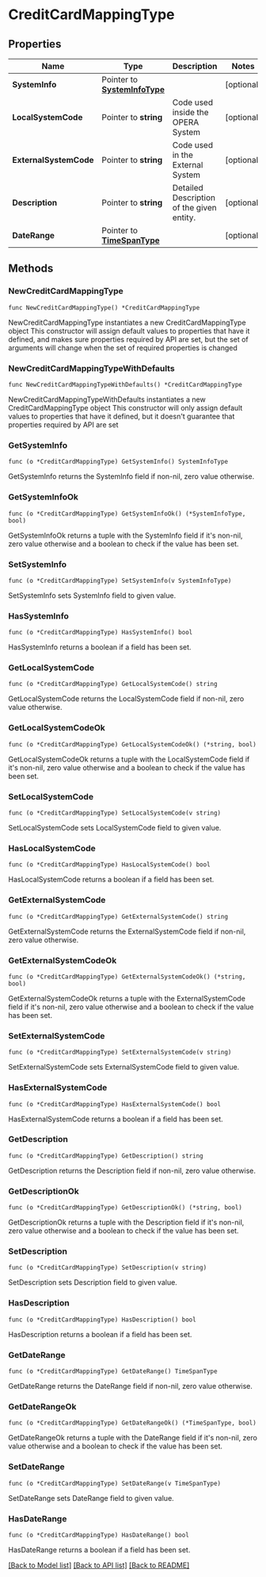 # CreditCardMappingType

## Properties

Name | Type | Description | Notes
------------ | ------------- | ------------- | -------------
**SystemInfo** | Pointer to [**SystemInfoType**](SystemInfoType.md) |  | [optional] 
**LocalSystemCode** | Pointer to **string** | Code used inside the OPERA System | [optional] 
**ExternalSystemCode** | Pointer to **string** | Code used in the External System | [optional] 
**Description** | Pointer to **string** | Detailed Description of the given entity. | [optional] 
**DateRange** | Pointer to [**TimeSpanType**](TimeSpanType.md) |  | [optional] 

## Methods

### NewCreditCardMappingType

`func NewCreditCardMappingType() *CreditCardMappingType`

NewCreditCardMappingType instantiates a new CreditCardMappingType object
This constructor will assign default values to properties that have it defined,
and makes sure properties required by API are set, but the set of arguments
will change when the set of required properties is changed

### NewCreditCardMappingTypeWithDefaults

`func NewCreditCardMappingTypeWithDefaults() *CreditCardMappingType`

NewCreditCardMappingTypeWithDefaults instantiates a new CreditCardMappingType object
This constructor will only assign default values to properties that have it defined,
but it doesn't guarantee that properties required by API are set

### GetSystemInfo

`func (o *CreditCardMappingType) GetSystemInfo() SystemInfoType`

GetSystemInfo returns the SystemInfo field if non-nil, zero value otherwise.

### GetSystemInfoOk

`func (o *CreditCardMappingType) GetSystemInfoOk() (*SystemInfoType, bool)`

GetSystemInfoOk returns a tuple with the SystemInfo field if it's non-nil, zero value otherwise
and a boolean to check if the value has been set.

### SetSystemInfo

`func (o *CreditCardMappingType) SetSystemInfo(v SystemInfoType)`

SetSystemInfo sets SystemInfo field to given value.

### HasSystemInfo

`func (o *CreditCardMappingType) HasSystemInfo() bool`

HasSystemInfo returns a boolean if a field has been set.

### GetLocalSystemCode

`func (o *CreditCardMappingType) GetLocalSystemCode() string`

GetLocalSystemCode returns the LocalSystemCode field if non-nil, zero value otherwise.

### GetLocalSystemCodeOk

`func (o *CreditCardMappingType) GetLocalSystemCodeOk() (*string, bool)`

GetLocalSystemCodeOk returns a tuple with the LocalSystemCode field if it's non-nil, zero value otherwise
and a boolean to check if the value has been set.

### SetLocalSystemCode

`func (o *CreditCardMappingType) SetLocalSystemCode(v string)`

SetLocalSystemCode sets LocalSystemCode field to given value.

### HasLocalSystemCode

`func (o *CreditCardMappingType) HasLocalSystemCode() bool`

HasLocalSystemCode returns a boolean if a field has been set.

### GetExternalSystemCode

`func (o *CreditCardMappingType) GetExternalSystemCode() string`

GetExternalSystemCode returns the ExternalSystemCode field if non-nil, zero value otherwise.

### GetExternalSystemCodeOk

`func (o *CreditCardMappingType) GetExternalSystemCodeOk() (*string, bool)`

GetExternalSystemCodeOk returns a tuple with the ExternalSystemCode field if it's non-nil, zero value otherwise
and a boolean to check if the value has been set.

### SetExternalSystemCode

`func (o *CreditCardMappingType) SetExternalSystemCode(v string)`

SetExternalSystemCode sets ExternalSystemCode field to given value.

### HasExternalSystemCode

`func (o *CreditCardMappingType) HasExternalSystemCode() bool`

HasExternalSystemCode returns a boolean if a field has been set.

### GetDescription

`func (o *CreditCardMappingType) GetDescription() string`

GetDescription returns the Description field if non-nil, zero value otherwise.

### GetDescriptionOk

`func (o *CreditCardMappingType) GetDescriptionOk() (*string, bool)`

GetDescriptionOk returns a tuple with the Description field if it's non-nil, zero value otherwise
and a boolean to check if the value has been set.

### SetDescription

`func (o *CreditCardMappingType) SetDescription(v string)`

SetDescription sets Description field to given value.

### HasDescription

`func (o *CreditCardMappingType) HasDescription() bool`

HasDescription returns a boolean if a field has been set.

### GetDateRange

`func (o *CreditCardMappingType) GetDateRange() TimeSpanType`

GetDateRange returns the DateRange field if non-nil, zero value otherwise.

### GetDateRangeOk

`func (o *CreditCardMappingType) GetDateRangeOk() (*TimeSpanType, bool)`

GetDateRangeOk returns a tuple with the DateRange field if it's non-nil, zero value otherwise
and a boolean to check if the value has been set.

### SetDateRange

`func (o *CreditCardMappingType) SetDateRange(v TimeSpanType)`

SetDateRange sets DateRange field to given value.

### HasDateRange

`func (o *CreditCardMappingType) HasDateRange() bool`

HasDateRange returns a boolean if a field has been set.


[[Back to Model list]](../README.md#documentation-for-models) [[Back to API list]](../README.md#documentation-for-api-endpoints) [[Back to README]](../README.md)


